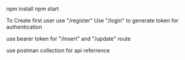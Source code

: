 npm install
npm start


To  Create first user use "/register"
Use "/login" to generate token for authentication


use bearer token for "/insert" and "/update" route 

use postman collection for api referrence

